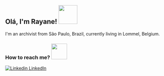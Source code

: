 ## Olá, I'm Rayane! <img src= "https://media.giphy.com/media/mGcNjsfWAjY5AEZNw6/giphy.gif" width="60">

I'm an archivist from São Paulo, Brazil, currently living in Lommel, Belgium.

### How to reach me? <img src= "https://media.giphy.com/media/26orGHvmJbrQ2kZ2Yk/giphy.gif" width="50">

[![Linkedin](https://i.stack.imgur.com/gVE0j.png) LinkedIn](https://www.linkedin.com/in/rayanejs/)

